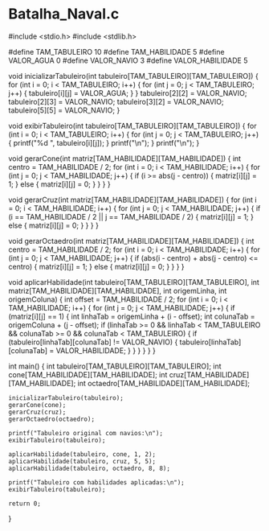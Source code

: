 # Batalha_Naval.c

#include <stdio.h>
#include <stdlib.h>

#define TAM_TABULEIRO 10
#define TAM_HABILIDADE 5
#define VALOR_AGUA 0
#define VALOR_NAVIO 3
#define VALOR_HABILIDADE 5

void inicializarTabuleiro(int tabuleiro[TAM_TABULEIRO][TAM_TABULEIRO]) {
    for (int i = 0; i < TAM_TABULEIRO; i++) {
        for (int j = 0; j < TAM_TABULEIRO; j++) {
            tabuleiro[i][j] = VALOR_AGUA;
        }
    }
    tabuleiro[2][2] = VALOR_NAVIO;
    tabuleiro[2][3] = VALOR_NAVIO;
    tabuleiro[3][2] = VALOR_NAVIO;
    tabuleiro[5][5] = VALOR_NAVIO;
}

void exibirTabuleiro(int tabuleiro[TAM_TABULEIRO][TAM_TABULEIRO]) {
    for (int i = 0; i < TAM_TABULEIRO; i++) {
        for (int j = 0; j < TAM_TABULEIRO; j++) {
            printf("%d ", tabuleiro[i][j]);
        }
        printf("\n");
    }
    printf("\n");
}

void gerarCone(int matriz[TAM_HABILIDADE][TAM_HABILIDADE]) {
    int centro = TAM_HABILIDADE / 2;
    for (int i = 0; i < TAM_HABILIDADE; i++) {
        for (int j = 0; j < TAM_HABILIDADE; j++) {
            if (i >= abs(j - centro)) {
                matriz[i][j] = 1;
            } else {
                matriz[i][j] = 0;
            }
        }
    }
}

void gerarCruz(int matriz[TAM_HABILIDADE][TAM_HABILIDADE]) {
    for (int i = 0; i < TAM_HABILIDADE; i++) {
        for (int j = 0; j < TAM_HABILIDADE; j++) {
            if (i == TAM_HABILIDADE / 2 || j == TAM_HABILIDADE / 2) {
                matriz[i][j] = 1;
            } else {
                matriz[i][j] = 0;
            }
        }
    }
}

void gerarOctaedro(int matriz[TAM_HABILIDADE][TAM_HABILIDADE]) {
    int centro = TAM_HABILIDADE / 2;
    for (int i = 0; i < TAM_HABILIDADE; i++) {
        for (int j = 0; j < TAM_HABILIDADE; j++) {
            if (abs(i - centro) + abs(j - centro) <= centro) {
                matriz[i][j] = 1;
            } else {
                matriz[i][j] = 0;
            }
        }
    }
}

void aplicarHabilidade(int tabuleiro[TAM_TABULEIRO][TAM_TABULEIRO],
                       int matriz[TAM_HABILIDADE][TAM_HABILIDADE],
                       int origemLinha, int origemColuna) {
    int offset = TAM_HABILIDADE / 2;
    for (int i = 0; i < TAM_HABILIDADE; i++) {
        for (int j = 0; j < TAM_HABILIDADE; j++) {
            if (matriz[i][j] == 1) {
                int linhaTab = origemLinha + (i - offset);
                int colunaTab = origemColuna + (j - offset);
                if (linhaTab >= 0 && linhaTab < TAM_TABULEIRO &&
                    colunaTab >= 0 && colunaTab < TAM_TABULEIRO) {
                    if (tabuleiro[linhaTab][colunaTab] != VALOR_NAVIO) {
                        tabuleiro[linhaTab][colunaTab] = VALOR_HABILIDADE;
                    }
                }
            }
        }
    }
}

int main() {
    int tabuleiro[TAM_TABULEIRO][TAM_TABULEIRO];
    int cone[TAM_HABILIDADE][TAM_HABILIDADE];
    int cruz[TAM_HABILIDADE][TAM_HABILIDADE];
    int octaedro[TAM_HABILIDADE][TAM_HABILIDADE];

    inicializarTabuleiro(tabuleiro);
    gerarCone(cone);
    gerarCruz(cruz);
    gerarOctaedro(octaedro);

    printf("Tabuleiro original com navios:\n");
    exibirTabuleiro(tabuleiro);

    aplicarHabilidade(tabuleiro, cone, 1, 2);
    aplicarHabilidade(tabuleiro, cruz, 5, 5);
    aplicarHabilidade(tabuleiro, octaedro, 8, 8);

    printf("Tabuleiro com habilidades aplicadas:\n");
    exibirTabuleiro(tabuleiro);

    return 0;
}
